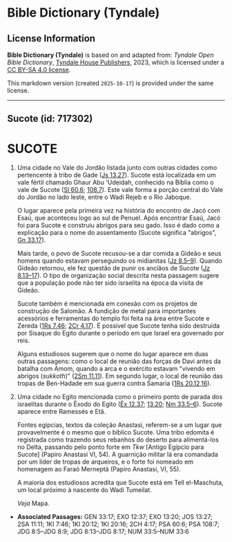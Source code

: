 # Bible Dictionary (Tyndale)

## License Information

**Bible Dictionary (Tyndale)** is based on and adapted from: _Tyndale Open Bible Dictionary_, [Tyndale House Publishers](https://tyndaleopenresources.com/), 2023, which is licensed under a [CC BY-SA 4.0 license](https://creativecommons.org/licenses/by-sa/4.0/legalcode.en).

This markdown version (created `2025-10-17`) is provided under the same license.



--------------------------------

## Sucote (id: 717302)

SUCOTE
======

1. Uma cidade no Vale do Jordão listada junto com outras cidades como pertencente à tribo de Gade ([Js 13\.27](https://ref.ly/Josh13:27)). Sucote está localizada em um vale fértil chamado Ghaur Abu 'Udeidah, conhecido na Bíblia como o vale de Sucote ([Sl 60\.6](https://ref.ly/Ps60:6); [108\.7](https://ref.ly/Ps108:7)). Este vale forma a porção central do Vale do Jordão no lado leste, entre o Wadi Rejeb e o Rio Jaboque.

    O lugar aparece pela primeira vez na história do encontro de Jacó com Esaú, que aconteceu logo ao sul de Penuel. Após encontrar Esaú, Jacó foi para Sucote e construiu abrigos para seu gado. Isso é dado como a explicação para o nome do assentamento (Sucote significa "abrigos", [Gn 33\.17](https://ref.ly/Gen33:17)).

    Mais tarde, o povo de Sucote recusou\-se a dar comida a Gideão e seus homens quando estavam perseguindo os midianitas ([Jz 8\.5–9](https://ref.ly/Judg8:5-Judg8:9)). Quando Gideão retornou, ele fez questão de punir os anciãos de Sucote ([Jz 8\.13–17](https://ref.ly/Judg8:13-Judg8:17)). O tipo de organização social descrita nesta passagem sugere que a população pode não ter sido israelita na época da visita de Gideão.

    Sucote também é mencionada em conexão com os projetos de construção de Salomão. A fundição de metal para importantes acessórios e ferramentas do templo foi feita na área entre Sucote e Zereda ([1Rs 7\.46](https://ref.ly/1Kgs7:46); [2Cr 4\.17](https://ref.ly/2Chr4:17)). É possível que Sucote tenha sido destruída por Sisaque do Egito durante o período em que Israel era governado por reis.

    Alguns estudiosos sugerem que o nome do lugar aparece em duas outras passagens: como o local de reunião das forças de Davi antes da batalha com Amom, quando a arca e o exército estavam "vivendo em abrigos (*sukkoth*)" ([2Sm 11\.11](https://ref.ly/2Sam11:11)). Em segundo lugar, o local de reunião das tropas de Ben\-Hadade em sua guerra contra Samaria ([1Rs 20\.12,16](https://ref.ly/1Kgs20:12,1Kgs20:16)).

2. Uma cidade no Egito mencionada como o primeiro ponto de parada dos israelitas durante o Êxodo do Egito ([Êx 12\.37](https://ref.ly/Exod12:37); [13\.20](https://ref.ly/Exod13:20); [Nm 33\.5–6](https://ref.ly/Num33:5-Num33:6)). Sucote aparece entre Ramessés e Etã.

    Fontes egípcias, textos da coleção Anastasi, referem\-se a um lugar que provavelmente é o mesmo que o bíblico Sucote. Uma tribo edomita é registrada como trazendo seus rebanhos do deserto para alimentá\-los no Delta, passando pelo ponto forte em *Tkw* \[Antigo Egípcio para Sucote] (Papiro Anastasi VI, 54\). A guarnição militar lá era comandada por um líder de tropas de arqueiros, e o forte foi nomeado em homenagem ao Faraó Merneptá (Papiro Anastasi, VI, 55\).

    A maioria dos estudiosos acredita que Sucote está em Tell el\-Maschuta, um local próximo à nascente do Wadi Tumeilat.

    *Veja* Mapa.

* **Associated Passages:** GEN 33:17; EXO 12:37; EXO 13:20; JOS 13:27; 2SA 11:11; 1KI 7:46; 1KI 20:12; 1KI 20:16; 2CH 4:17; PSA 60:6; PSA 108:7; JDG 8:5–JDG 8:9; JDG 8:13–JDG 8:17; NUM 33:5–NUM 33:6

